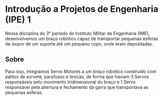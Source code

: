 
# Introdução a Projetos de Engenharia (IPE) 1

Nessa disciplina do 3° período do Instituto Militar de Engenharia (IME), desenvolvemos um braço robótico capaz de transportar pequenas esferas de isopor de um suporte até um pequeno copo, onde eram depositadas.

## Sobre

Para isso, integramos Servo Motores a um braço robótico construído com palitos de sorvete, parafusos e brocas, de forma que haviam 3 Servos responsáveis pelo movimento tridimensional do braço e 1 Servo responsável pela abertura e fechamento da garra que transportava as pequenas esferas. 
